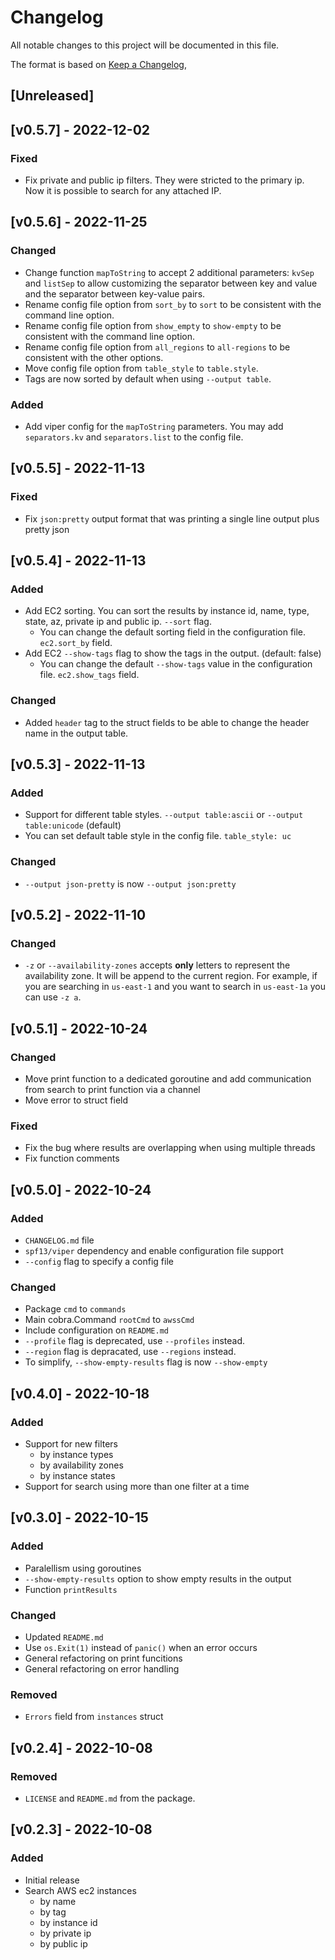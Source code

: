 # Changelog

All notable changes to this project will be documented in this file.

The format is based on [Keep a Changelog](https://keepachangelog.com/en/1.0.0/),

## [Unreleased]

## [v0.5.7] - 2022-12-02

<!-- markdownlint-disable MD024 -->
### Fixed

- Fix private and public ip filters. They were stricted to the primary ip. Now it is possible to search for any attached IP.

## [v0.5.6] - 2022-11-25

<!-- markdownlint-disable MD024 -->
### Changed

- Change function `mapToString` to accept 2 additional parameters: `kvSep` and `listSep` to allow customizing the separator between key and value and the separator between key-value pairs.
- Rename config file option from `sort_by` to `sort` to be consistent with the command line option.
- Rename config file option from `show_empty` to `show-empty` to be consistent with the command line option.
- Rename config file option from `all_regions` to `all-regions` to be consistent with the other options.
- Move config file option from `table_style` to `table.style`.
- Tags are now sorted by default when using `--output table`.

<!-- markdownlint-disable MD024 -->
### Added

- Add viper config for the `mapToString` parameters. You may add `separators.kv` and `separators.list` to the config file.

## [v0.5.5] - 2022-11-13

<!-- markdownlint-disable MD024 -->
### Fixed

- Fix `json:pretty` output format that was printing a single line output plus pretty json

## [v0.5.4] - 2022-11-13

<!-- markdownlint-disable MD024 -->
### Added

- Add EC2 sorting. You can sort the results by instance id, name, type, state, az, private ip and public ip. `--sort` flag.
  - You can change the default sorting field in the configuration file. `ec2.sort_by` field.
- Add EC2 `--show-tags` flag to show the tags in the output. (default: false)
  - You can change the default `--show-tags` value in the configuration file. `ec2.show_tags` field.

<!-- markdownlint-disable MD024 -->
### Changed

- Added `header` tag to the struct fields to be able to change the header name in the output table.

## [v0.5.3] - 2022-11-13

<!-- markdownlint-disable MD024 -->
### Added

- Support for different table styles. `--output table:ascii` or `--output table:unicode` (default)
- You can set default table style in the config file. `table_style: uc`

<!-- markdownlint-disable MD024 -->
### Changed

- `--output json-pretty` is now `--output json:pretty`

## [v0.5.2] - 2022-11-10

<!-- markdownlint-disable MD024 -->
### Changed

- `-z` or `--availability-zones` accepts **only** letters to represent the availability zone. It will be append to the current region. For example, if you are searching in `us-east-1` and you want to search in `us-east-1a` you can use `-z a`.

## [v0.5.1] - 2022-10-24

<!-- markdownlint-disable MD024 -->
### Changed

- Move print function to a dedicated goroutine and add communication from search to print function via a channel
- Move error to struct field

<!-- markdownlint-disable MD024 -->
### Fixed

- Fix the bug where results are overlapping when using multiple threads
- Fix function comments

## [v0.5.0] - 2022-10-24

<!-- markdownlint-disable MD024 -->
### Added

- `CHANGELOG.md` file
- `spf13/viper` dependency and enable configuration file support
- `--config` flag to specify a config file

<!-- markdownlint-disable MD024 -->
### Changed

- Package `cmd` to `commands`
- Main cobra.Command `rootCmd` to `awssCmd`
- Include configuration on `README.md`
- `--profile` flag is deprecated, use `--profiles` instead.
- `--region` flag is depracated, use `--regions` instead.
- To simplify, `--show-empty-results` flag is now `--show-empty`

## [v0.4.0] - 2022-10-18

<!-- markdownlint-disable MD024 -->
### Added

- Support for new filters
  - by instance types
  - by availability zones
  - by instance states
- Support for search using more than one filter at a time

## [v0.3.0] - 2022-10-15

<!-- markdownlint-disable MD024 -->
### Added

- Paralellism using goroutines
- `--show-empty-results` option to show empty results in the output
- Function `printResults`

<!-- markdownlint-disable MD024 -->
### Changed

- Updated `README.md`
- Use `os.Exit(1)` instead of `panic()` when an error occurs
- General refactoring on print funcitions
- General refactoring on error handling

<!-- markdownlint-disable MD024 -->
### Removed

- `Errors` field from `instances` struct

## [v0.2.4] - 2022-10-08

<!-- markdownlint-disable MD024 -->
### Removed

- `LICENSE` and `README.md` from the package.

## [v0.2.3] - 2022-10-08

<!-- markdownlint-disable MD024 -->
### Added

- Initial release
- Search AWS ec2 instances
  - by name
  - by tag
  - by instance id
  - by private ip
  - by public ip
